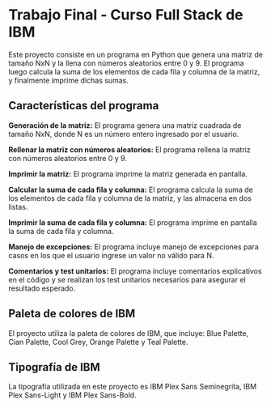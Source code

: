 # Trabajo Final - Curso Full Stack de IBM

Este proyecto consiste en un programa en Python que genera una matriz de tamaño NxN y la llena con números aleatorios entre 0 y 9. El programa luego calcula la suma de los elementos de cada fila y columna de la matriz, y finalmente imprime dichas sumas.

## Características del programa

**Generación de la matriz:** El programa genera una matriz cuadrada de tamaño NxN, donde N es un número entero ingresado por el usuario.

**Rellenar la matriz con números aleatorios:** El programa rellena la matriz con números aleatorios entre 0 y 9.

**Imprimir la matriz:** El programa imprime la matriz generada en pantalla.

**Calcular la suma de cada fila y columna:** El programa calcula la suma de los elementos de cada fila y columna de la matriz, y las almacena en dos listas.

**Imprimir la suma de cada fila y columna:** El programa imprime en pantalla la suma de cada fila y columna.

**Manejo de excepciones:** El programa incluye manejo de excepciones para casos en los que el usuario ingrese un valor no válido para N.

**Comentarios y test unitarios:** El programa incluye comentarios explicativos en el código y se realizan los test unitarios necesarios para asegurar el resultado esperado.

## Paleta de colores de IBM

El proyecto utiliza la paleta de colores de IBM, que incluye: Blue Palette, Cian Palette, Cool Grey, Orange Palette y Teal Palette.

## Tipografía de IBM

La tipografía utilizada en este proyecto es IBM Plex Sans Seminegrita, IBM Plex Sans-Light y IBM Plex Sans-Bold.
